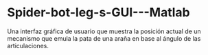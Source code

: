 # Spider-bot-leg-s-GUI---Matlab
Una interfaz gráfica de usuario que muestra la posición actual de un mecanismo que emula la pata de una araña en base al ángulo de las articulaciones. 
